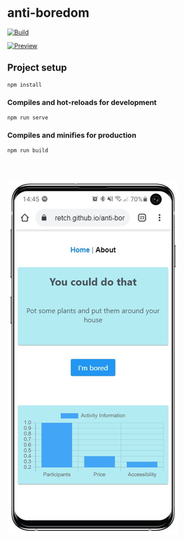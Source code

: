 # anti-boredom

[![Build](https://img.shields.io/github/workflow/status/Retch/anti-boredom/Build/main?style=flat&logo=vue.js)](https://github.com/Retch/anti-boredom/actions?query=workflow%3ABuild)

[![Preview](https://img.shields.io/static/v1?label=GH-Pages&message=Preview&color=yellow)](https://retch.github.io/anti-boredom/)

## Project setup

```
npm install
```

### Compiles and hot-reloads for development

```
npm run serve
```

### Compiles and minifies for production

```
npm run build
```
<br>
<br>

![text](screenshot.jpg)
